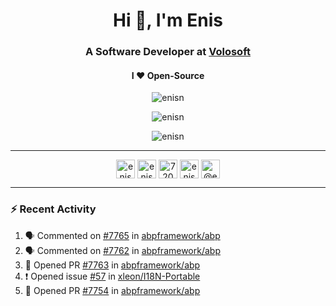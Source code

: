 <h1 align="center">Hi 👋, I'm Enis</h1>
<h3 align="center">A Software Developer at <a href="/volosoft">Volosoft</a></h3>

<h4 align="center"> I ❤ Open-Source</h4>

<p align="center"> <img src="https://komarev.com/ghpvc/?username=enisn" alt="enisn" /> </p>

<p align="center">
<img src="https://github-readme-stats.vercel.app/api/top-langs/?username=enisn&layout=compact" alt="enisn" />
</p>

<p align="center">
<img src="https://github-readme-stats.vercel.app/api?username=enisn&show_icons=true" alt="enisn" />
</p>

<hr />

<p align="center">
<a href="https://dev.to/enisn" target="blank"><img align="center" src="https://cdn.jsdelivr.net/npm/simple-icons@3.0.1/icons/dev-dot-to.svg" alt="enisn" height="30" width="30" /></a>
<a href="https://twitter.com/enisnecipoglu" target="blank"><img align="center" src="https://cdn.jsdelivr.net/npm/simple-icons@3.0.1/icons/twitter.svg" alt="enisnecipoglu" height="30" width="30" /></a>
<a href="https://stackoverflow.com/users/7200126" target="blank"><img align="center" src="https://cdn.jsdelivr.net/npm/simple-icons@3.0.1/icons/stackoverflow.svg" alt="7200126" height="30" width="30" /></a>
<a href="https://instagram.com/enisnecipoglu" target="blank"><img align="center" src="https://cdn.jsdelivr.net/npm/simple-icons@3.0.1/icons/instagram.svg" alt="enisnecipoglu" height="30" width="30" /></a>
<a href="https://medium.com/@enis.necipoglu" target="blank"><img align="center" src="https://cdn.jsdelivr.net/npm/simple-icons@3.0.1/icons/medium.svg" alt="@enis.necipoglu" height="30" width="30" /></a>
</p>

<hr />

### :zap: Recent Activity

<!--START_SECTION:activity-->
1. 🗣 Commented on [#7765](https://github.com/abpframework/abp/issues/7765) in [abpframework/abp](https://github.com/abpframework/abp)
2. 🗣 Commented on [#7762](https://github.com/abpframework/abp/issues/7762) in [abpframework/abp](https://github.com/abpframework/abp)
3. 💪 Opened PR [#7763](https://github.com/abpframework/abp/pull/7763) in [abpframework/abp](https://github.com/abpframework/abp)
4. ❗️ Opened issue [#57](https://github.com/xleon/I18N-Portable/issues/57) in [xleon/I18N-Portable](https://github.com/xleon/I18N-Portable)
5. 💪 Opened PR [#7754](https://github.com/abpframework/abp/pull/7754) in [abpframework/abp](https://github.com/abpframework/abp)
<!--END_SECTION:activity-->
